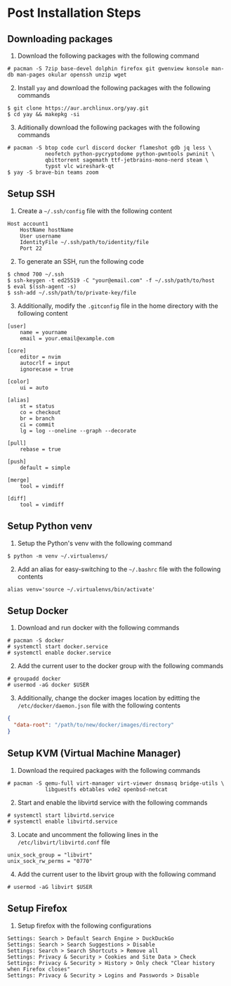 # Post Installation Steps

## Downloading packages

1. Download the following packages with the following command

```console
# pacman -S 7zip base-devel dolphin firefox git gwenview konsole man-db man-pages okular openssh unzip wget
```

2. Install `yay` and download the following packages with the following commands

```console
$ git clone https://aur.archlinux.org/yay.git
$ cd yay && makepkg -si
```

3. Aditionally download the following packages with the following commands

```console
# pacman -S btop code curl discord docker flameshot gdb jq less \
			neofetch python-pycryptodome python-pwntools pwninit \
			qbittorrent sagemath ttf-jetbrains-mono-nerd steam \
			typst vlc wireshark-qt
$ yay -S brave-bin teams zoom
```

## Setup SSH

1. Create a `~/.ssh/config` file with the following content

```
Host account1
	HostName hostName
	User username
	IdentityFile ~/.ssh/path/to/identity/file
	Port 22
```

2. To generate an SSH, run the following code

```console
$ chmod 700 ~/.ssh
$ ssh-keygen -t ed25519 -C "your@email.com" -f ~/.ssh/path/to/host
$ eval $(ssh-agent -s)
$ ssh-add ~/.ssh/path/to/private-key/file
```

3. Additionally, modify the `.gitconfig` file in the home directory with the following content

```
[user]
	name = yourname
	email = your.email@example.com

[core]
	editor = nvim
	autocrlf = input
	ignorecase = true

[color]
	ui = auto

[alias]
	st = status
	co = checkout
	br = branch
	ci = commit
	lg = log --oneline --graph --decorate

[pull]
	rebase = true

[push]
	default = simple

[merge]
	tool = vimdiff

[diff]
	tool = vimdiff
```

## Setup Python venv

1. Setup the Python's venv with the following command

```console
$ python -m venv ~/.virtualenvs/
```

2. Add an alias for easy-switching to the `~/.bashrc` file with the following contents

```
alias venv='source ~/.virtualenvs/bin/activate'
```

## Setup Docker

1. Download and run docker with the following commands

```console
# pacman -S docker
# systemctl start docker.service
# systemctl enable docker.service
```

2. Add the current user to the docker group with the following commands

```console
# groupadd docker
# usermod -aG docker $USER
```

3. Additionally, change the docker images location by editting the `/etc/docker/daemon.json` file with the following contents

```json
{
  "data-root": "/path/to/new/docker/images/directory"
}
```

## Setup KVM (Virtual Machine Manager)

1. Download the required packages with the following commands

```console
# pacman -S qemu-full virt-manager virt-viewer dnsmasq bridge-utils \
			libguestfs ebtables vde2 openbsd-netcat
```

2. Start and enable the libvirtd service with the following commands

```console
# systemctl start libvirtd.service
# systemctl enable libvirtd.service
```

3. Locate and uncomment the following lines in the `/etc/libvirt/libvirtd.conf` file

```
unix_sock_group = "libvirt"
unix_sock_rw_perms = "0770"
```

4. Add the current user to the libvirt group with the following command

```console
# usermod -aG libvirt $USER
```

## Setup Firefox

1. Setup firefox with the following configurations

```
Settings: Search > Default Search Engine > DuckDuckGo
Settings: Search > Search Suggestions > Disable
Settings: Search > Search Shortcuts > Remove all
Settings: Privacy & Security > Cookies and Site Data > Check
Settings: Privacy & Security > History > Only check "Clear history when Firefox closes"
Settings: Privacy & Security > Logins and Passwords > Disable
```
